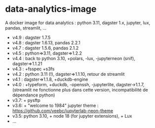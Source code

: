 # data-analytics-image
A docker image for data analytics : python 3.11, dagster 1.x, jupyter, lux, pandas, streamlit, ...

- v4.9 : dagster 1.7.5
- v4.8 : dagster 1.6.13, pandas 2.2.1
- v4.7 : dagster 1.5.6, pandas 2.1.2
- v4.5 : python=>3.11, dagster=>1.2.2
- v4.4 : back to python 3.10, +polars, -lux, -jupyterneon (snif), dagster=>1.1.21
- v4.3 : +fsspec +s3fs
- v4.2 : python 3.11 (!), dagster=>1.1.10, retour de streamlit
- v4.1 : dagster=>1.1.8, +duckdb-engine
- v4.0 : +typeform, +duckdb, -openssh, -jupyterlite, dagster->1.1.7, (streamlit ne fonctionne plus dans cette version, incompatibilité de dépendance python)
- v3.7: + pysftp  
- v3.6: + "welcome to 1984" jupyter theme : https://github.com/yeebc/jupyterlab-neon-theme  
- v3.5: python 3.10, + node 18 (for jupyter extensions), + Lux  
- ...  
